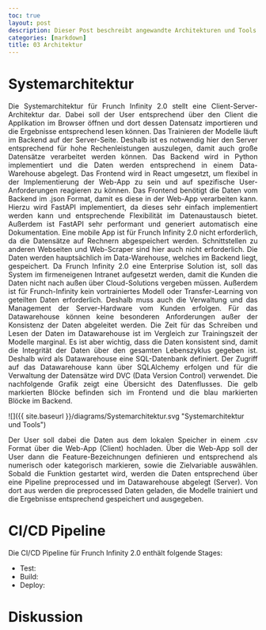 ```yaml
---
toc: true
layout: post
description: Dieser Post beschreibt angewandte Architekturen und Tools für Frunch Infinity 2.0
categories: [markdown]
title: 03 Architektur
---
```


# Systemarchitektur
<p style="text-align: justify;">Die Systemarchitektur für Frunch Infinity 2.0 stellt eine Client-Server-Architektur dar. Dabei soll der User entsprechend über den Client die Applikation im Browser öffnen und dort dessen Datensatz importieren und die Ergebnisse entsprechend lesen können. Das Trainieren der Modelle läuft im Backend auf der Server-Seite. Deshalb ist es notwendig hier den Server entsprechend für hohe Rechenleistungen auszulegen, damit auch große Datensätze verarbeitet werden können. Das Backend wird in Python implementiert und die Daten werden entsprechend in einem Data-Warehouse abgelegt. Das Frontend wird in React umgesetzt, um flexibel in der Implementierung der Web-App zu sein und auf spezifische User-Anforderungen reagieren zu können. Das Frontend benötigt die Daten vom Backend im .json Format, damit es diese in der Web-App verarbeiten kann. Hierzu wird FastAPI implementiert, da dieses sehr einfach implementiert werden kann und entsprechende Flexibilität im Datenaustausch bietet. Außerdem ist FastAPI sehr performant und generiert automatisch eine Dokumentation. Eine mobile App ist für Frunch Infinity 2.0 nicht erforderlich, da die Datensätze auf Rechnern abgespeichert werden. Schnittstellen zu anderen Webseiten und Web-Scraper sind hier auch nicht erforderlich. Die Daten werden hauptsächlich im Data-Warehouse, welches im Backend liegt, gespeichert. Da Frunch Infinity 2.0 eine Enterprise Solution ist, soll das System im firmeneigenen Intranet aufgesetzt werden, damit die Kunden die Daten nicht nach außen über Cloud-Solutions vergeben müssen. Außerdem ist für Frunch-Infinity kein vortrainiertes Modell oder Transfer-Learning von geteilten Daten erforderlich. Deshalb muss auch die Verwaltung und das Management der Server-Hardware vom Kunden erfolgen. Für das Datawarehouse können keine besonderen Anforderungen außer der Konsistenz der Daten abgeleitet werden. Die Zeit für das Schreiben und Lesen der Daten im Datawarehouse ist im Vergleich zur Trainingszeit der Modelle marginal. Es ist aber wichtig, dass die Daten konsistent sind, damit die Integrität der Daten über den gesamten Lebenszyklus gegeben ist. Deshalb wird als Datawarehouse eine SQL-Datenbank definiert. Der Zugriff auf das Datawarehouse kann über SQLAlchemy erfolgen und für die Verwaltung der Datensätze wird DVC (Data Version Control) verwendet. Die nachfolgende Grafik zeigt eine Übersicht des Datenflusses. Die gelb markierten Blöcke befinden sich im Frontend und die blau markierten Blöcke im Backend.</p>

![]({{ site.baseurl }}/diagrams/Systemarchitektur.svg "Systemarchitektur und Tools")

<p style="text-align: justify;">Der User soll dabei die Daten aus dem lokalen Speicher in einem .csv Format über die Web-App (Client) hochladen. Über die Web-App soll der User dann die Feature-Bezeichnungen definieren und entsprechend als numerisch oder kategorisch markieren, sowie die Zielvariable auswählen. Sobald die Funktion gestartet wird, werden die Daten entsprechend über eine Pipeline preprocessed und im Datawarehouse abgelegt (Server). Von dort aus werden die preprocessed Daten geladen, die Modelle trainiert und die Ergebnisse entsprechend gespeichert und ausgegeben.</p>

# CI/CD Pipeline

Die CI/CD Pipeline für Frunch Infinity 2.0 enthält folgende Stages:
- Test: 
- Build:
- Deploy:


# Diskussion